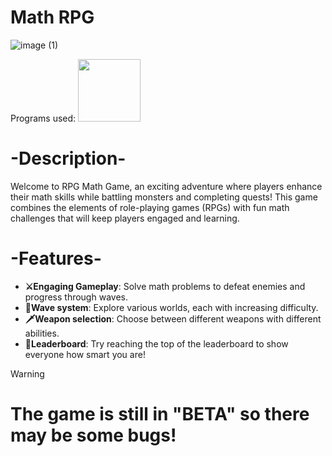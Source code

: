 # Math RPG
![image (1)](https://github.com/user-attachments/assets/84255752-007a-4335-a650-64601b110fe1)

Programs used:
<img src="https://github.com/user-attachments/assets/dfb6c56e-4e88-4b84-bc1a-06428dbf0d44" width="100" height="100" />

<h1>-Description-</h1>

Welcome to RPG Math Game, an exciting adventure where players enhance their math skills while battling monsters and completing quests! This game combines the elements of role-playing games (RPGs) with fun math challenges that will keep players engaged and learning. </h3>



<h1>-Features-</h1>

- **⚔Engaging Gameplay**: Solve math problems to defeat enemies and progress through waves. 
- **🌊Wave system**: Explore various worlds, each with increasing difficulty.
- **🗡Weapon selection**: Choose between different weapons with different abilities.
- **👑Leaderboard**: Try reaching the top of the leaderboard to show everyone how smart you are!


> [!WARNING]
> # The game is still in "BETA" so there may be some bugs!
